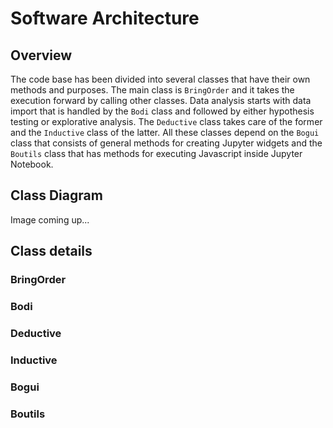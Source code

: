 # Software Architecture

## Overview
The code base has been divided into several classes that have their own methods and purposes.
The main class is `BringOrder` and it takes the execution forward by calling other classes.
Data analysis starts with data import that is handled by the `Bodi` class and
followed by either hypothesis testing or explorative analysis.
The `Deductive` class takes care of the former and the `Inductive` class of the latter.
All these classes depend on the `Bogui` class that consists of general methods for creating Jupyter widgets
and the `Boutils` class that has methods for executing Javascript inside Jupyter Notebook.

## Class Diagram
Image coming up...

## Class details
### BringOrder

### Bodi

### Deductive

### Inductive

### Bogui

### Boutils

